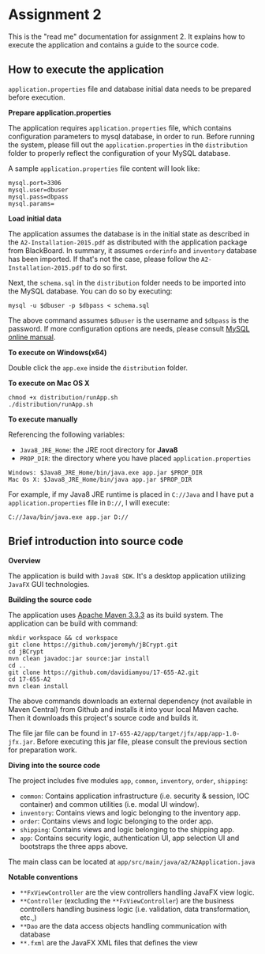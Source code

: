 # Assignment 2

This is the "read me" documentation for assignment 2. It explains how to execute the application and contains a guide to the source code.

## How to execute the application

`application.properties` file and database initial data needs to be prepared before execution.

__Prepare application.properties__

The application requires `application.properties` file, which contains configuration parameters to mysql database, in order to run. Before running the system, please fill out the `application.properties` in the `distribution` folder to properly reflect the configuration of your MySQL database.

A sample `application.properties` file content will look like:

```
mysql.port=3306
mysql.user=dbuser
mysql.pass=dbpass
mysql.params=
```

__Load initial data__

The application assumes the database is in the initial state as described in the `A2-Installation-2015.pdf` as distributed with the application package from BlackBoard. In summary, it assumes `orderinfo` and `inventory` database has been imported. If that's not the case, please follow the `A2-Installation-2015.pdf` to do so first.

Next, the `schema.sql` in the `distribution` folder needs to be imported into the MySQL database. You can do so by executing:

```
mysql -u $dbuser -p $dbpass < schema.sql
```

The above command assumes `$dbuser` is the username and `$dbpass` is the password. If more configuration options are needs, please consult [MySQL online manual](https://dev.mysql.com/doc/refman/5.7/en/mysql-batch-commands.html).

__To execute on Windows(x64)__

Double click the `app.exe` inside the `distribution` folder.

__To execute on Mac OS X__

```
chmod +x distribution/runApp.sh
./distribution/runApp.sh
```

__To execute manually__

Referencing the following variables:
- `Java8_JRE_Home`: the JRE root directory for __Java8__
- `PROP_DIR`: the directory where you have placed `application.properties`

```
Windows: $Java8_JRE_Home/bin/java.exe app.jar $PROP_DIR
Mac Os X: $Java8_JRE_Home/bin/java app.jar $PROP_DIR
```

For example, if my Java8 JRE runtime is placed in `C://Java` and I have put a `application.properties` file in `D://`, I will execute:

```
C://Java/bin/java.exe app.jar D://
```

## Brief introduction into source code

__Overview__

The application is build with `Java8 SDK`. It's a desktop application utilizing `JavaFX` GUI technologies.

__Building the source code__

The application uses [Apache Maven 3.3.3](https://maven.apache.org) as its build system. The application can be build with command:

```
mkdir workspace && cd workspace
git clone https://github.com/jeremyh/jBCrypt.git
cd jBCrypt
mvn clean javadoc:jar source:jar install
cd ..
git clone https://github.com/davidiamyou/17-655-A2.git
cd 17-655-A2
mvn clean install
```

The above commands downloads an external dependency (not available in Maven Central) from Github and installs it into your local Maven cache. Then it downloads this project's source code and builds it.

The file jar file can be found in `17-655-A2/app/target/jfx/app/app-1.0-jfx.jar`. Before executing this jar file, please consult the previous section for preparation work.

__Diving into the source code__

The project includes five modules `app`, `common`, `inventory`, `order`, `shipping`:
- `common`: Contains application infrastructure (i.e. security & session, IOC container) and common utilities (i.e. modal UI window).
- `inventory`: Contains views and logic belonging to the inventory app.
- `order`: Contains views and logic belonging to the order app.
- `shipping`: Contains views and logic belonging to the shipping app.
- `app`: Contains security logic, authentication UI, app selection UI and bootstraps the three apps above.

The main class can be located at `app/src/main/java/a2/A2Application.java`

__Notable conventions__

- `**FxViewController` are the view controllers handling JavaFX view logic.
- `**Controller` (excluding the `**FxViewController`) are the business controllers handling business logic (i.e. validation, data transformation, etc.,)
- `**Dao` are the data access objects handling communication with database
- `**.fxml` are the JavaFX XML files that defines the view
